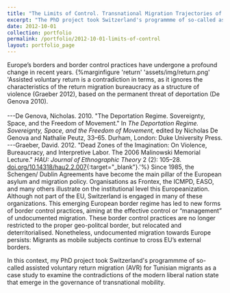 ```yaml
---
title: "The Limits of Control. Transnational Migration Trajectories of Clandestine Tunisian Migrants and Assisted Return Between Governed Voluntariness and Repression"
excerpt: "The PhD project took Switzerland's programmme of so-called assisted voluntary return migration (AVR) for Tunisian migrants as a case study to examine the contradictions of the modern liberal nation state that emerge in the governance of transnational mobility ..."
date: 2012-10-01
collection: portfolio
permalink: /portfolio/2012-10-01-limits-of-control
layout: portfolio_page
---
```


Europe’s borders and border control practices have undergone a profound change in recent years.
{%marginfigure 'return' 'assets/img/return.png' 'Assisted voluntary return is a contradiction in terms, as it ignores the characteristics of the return migration bureaucracy as a structure of violence (Graeber 2012), based on the permanent threat of deportation (De Genova 2010).
<br>
<br>---De Genova, Nicholas. 2010. "The Deportation Regime. Sovereignty, Space, and the Freedom of Movement." In *The Deportation Regime. Sovereignty, Space, and the Freedom of Movement,* edited by Nicholas De Genova and Nathalie Peutz, 33–65. Durham, London: Duke University Press.
<br>---Graeber, David. 2012. "Dead Zones of the Imagination: On Violence, Bureaucracy, and Interpretive Labor. The 2006 Malinowski Memorial Lecture." *HAU: Journal of Ethnographic Theory* 2 (2): 105–28. [doi.org/10.14318/hau2.2.007](https://doi.org/10.14318/hau2.2.007){:target="_blank"}.'%}
Since 1985, the Schengen/ Dublin Agreements have become the main pillar of the European asylum and migration policy. Organisations as Frontex, the ICMPD, EASO, and many others illustrate on the institutional level this Europeanization. Although not part of the EU, Switzerland is engaged in many of these organizations. This emerging European border regime has led to new forms of border control practices, aiming at the effective control or “management” of undocumented migration. These border control practices are no longer restricted to the proper geo-politcal border, but relocated and deterritorialised. Nonetheless, undocumented migration towards Europe persists: Migrants as mobile subjects continue to cross EU’s external borders.

In this context, my PhD project took Switzerland's programmme of so-called assisted voluntary return migration (AVR) for Tunisian migrants as a case study to examine the contradictions of the modern liberal nation state that emerge in the governance of transnational mobility.
